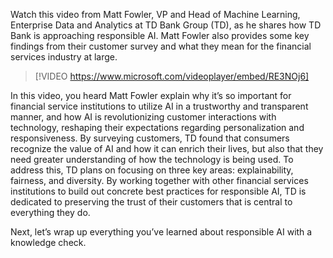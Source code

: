 Watch this video from Matt Fowler, VP and Head of Machine Learning, Enterprise Data and Analytics at TD Bank Group (TD), as he shares how TD Bank is approaching responsible AI. Matt Fowler also provides some key findings from their customer survey and what they mean for the financial services industry at large.

> [!VIDEO https://www.microsoft.com/videoplayer/embed/RE3NOj6]

In this video, you heard Matt Fowler explain why it’s so important for financial service institutions to utilize AI in a trustworthy and transparent manner, and how AI is revolutionizing customer interactions with technology, reshaping their expectations regarding personalization and responsiveness. By surveying customers, TD found that consumers recognize the value of AI and how it can enrich their lives, but also that they need greater understanding of how the technology is being used. To address this, TD plans on focusing on three key areas: explainability, fairness, and diversity. By working together with other financial services institutions to build out concrete best practices for responsible AI, TD is dedicated to preserving the trust of their customers that is central to everything they do.

Next, let’s wrap up everything you’ve learned about responsible AI with a knowledge check.
